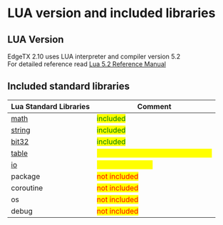 # LUA version and included libraries

## LUA Version

EdgeTX 2.10 uses LUA interpreter and compiler version 5.2\
For detailed reference read [Lua 5.2 Reference Manual](https://www.lua.org/manual/5.2/manual.html)

## Included standard libraries

| Lua Standard Libraries                                   | Comment                                                              |
| -------------------------------------------------------- | -------------------------------------------------------------------- |
| [math](https://www.lua.org/manual/5.2/manual.html#6.6)   | <mark style="color:green;">included</mark>                           |
| [string](https://www.lua.org/manual/5.2/manual.html#6.4) | <mark style="color:green;">included</mark>                           |
| [bit32](https://www.lua.org/manual/5.2/manual.html#6.7)  | <mark style="color:green;">included</mark>                           |
| [table](https://www.lua.org/manual/5.2/manual.html#6.5)  | <mark style="color:yellow;">included only on color LCD Radios</mark> |
| [io](io-library.md)                                      | <mark style="color:yellow;">included partialy</mark>                 |
| package                                                  | <mark style="color:red;">not included</mark>                         |
| coroutine                                                | <mark style="color:red;">not included</mark>                         |
| os                                                       | <mark style="color:red;">not included</mark>                         |
| debug                                                    | <mark style="color:red;">not included</mark>                         |
